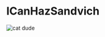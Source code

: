 ICanHazSandvich
===============
![cat dude](https://photos-6.dropbox.com/si/xl/pNFMTOdRf3wc6XfKT5gkqjFEclM_L2QQNP9fWiH59hc/61605863/1347073200/1b834c0/yeah-im-in-a-gang-cat-guy.jpg "cat dude")
